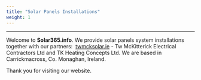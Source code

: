```yaml
---
title: "Solar Panels Installations"
weight: 1
---
```

---
Welcome to **Solar365.info**. We provide solar panels system installations together with our partners: &nbsp;[twmcksolar.ie](https://twmcksolar.ie) - Tw McKitterick Electrical Contractors Ltd and TK Heating Concepts Ltd. We are based in Carrickmacross, Co. Monaghan, Ireland.

Thank you for visiting our website.